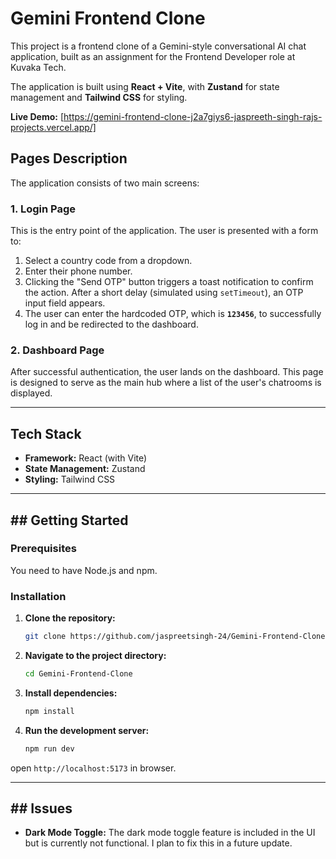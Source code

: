 
# Gemini Frontend Clone

This project is a frontend clone of a Gemini-style conversational AI chat application, built as an assignment for the Frontend Developer role at Kuvaka Tech.

The application is built using **React + Vite**, with **Zustand** for state management and **Tailwind CSS** for styling.

**Live Demo:** [https://gemini-frontend-clone-j2a7giys6-jaspreeth-singh-rajs-projects.vercel.app/]


## Pages Description

The application consists of two main screens:

### 1\. Login Page

This is the entry point of the application. The user is presented with a form to:

1.  Select a country code from a dropdown.
2.  Enter their phone number.
3.  Clicking the "Send OTP" button triggers a toast notification to confirm the action. After a short delay (simulated using `setTimeout`), an OTP input field appears.
4.  The user can enter the hardcoded OTP, which is **`123456`**, to successfully log in and be redirected to the dashboard.

### 2\. Dashboard Page

After successful authentication, the user lands on the dashboard. This page is designed to serve as the main hub where a list of the user's chatrooms is displayed.

-----

##   Tech Stack

  * **Framework:** React (with Vite)
  * **State Management:** Zustand
  * **Styling:** Tailwind CSS

-----

## \#\# Getting Started


### Prerequisites

You need to have Node.js and npm.

### Installation

1.  **Clone the repository:**
    ```sh
    git clone https://github.com/jaspreetsingh-24/Gemini-Frontend-Clone.git
    ```
2.  **Navigate to the project directory:**
    ```sh
    cd Gemini-Frontend-Clone 
    ```
3.  **Install dependencies:**
    ```sh
    npm install
    ```
4.  **Run the development server:**
    ```sh
    npm run dev
    ```

open `http://localhost:5173` in browser.


-----

## \#\# Issues

  * **Dark Mode Toggle:** The dark mode toggle feature is included in the UI but is currently not functional. I plan to fix this in a future update.
